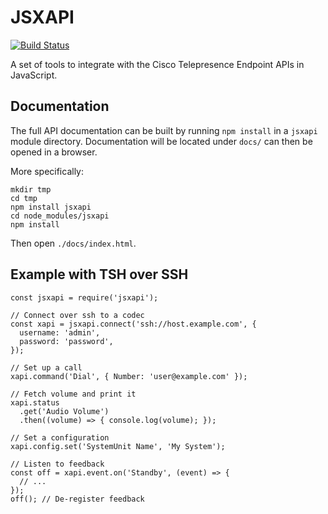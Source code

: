 # JSXAPI

[![Build Status](https://travis-ci.org/cisco-ce/jsxapi.svg?branch=master)](https://travis-ci.org/cisco-ce/jsxapi)

A set of tools to integrate with the Cisco Telepresence Endpoint APIs in
JavaScript.

## Documentation

The full API documentation can be built by running `npm install` in a `jsxapi`
module directory. Documentation will be located under `docs/` can then be opened
in a browser.

More specifically:

```
mkdir tmp
cd tmp
npm install jsxapi
cd node_modules/jsxapi
npm install
```

Then open `./docs/index.html`.

## Example with TSH over SSH

```
const jsxapi = require('jsxapi');

// Connect over ssh to a codec
const xapi = jsxapi.connect('ssh://host.example.com', {
  username: 'admin',
  password: 'password',
});

// Set up a call
xapi.command('Dial', { Number: 'user@example.com' });

// Fetch volume and print it
xapi.status
  .get('Audio Volume')
  .then((volume) => { console.log(volume); });

// Set a configuration
xapi.config.set('SystemUnit Name', 'My System');

// Listen to feedback
const off = xapi.event.on('Standby', (event) => {
  // ...
});
off(); // De-register feedback
```
